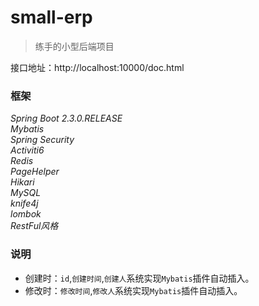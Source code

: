 # small-erp
> 练手的小型后端项目

接口地址：http://localhost:10000/doc.html

### 框架
*Spring Boot 2.3.0.RELEASE*    
*Mybatis*    
*Spring Security*    
*Activiti6*    
*Redis*    
*PageHelper*    
*Hikari*    
*MySQL*    
*knife4j*    
*lombok*    
*RestFul风格*    

### 说明
- 创建时：`id`,`创建时间`,`创建人`系统实现`Mybatis`插件自动插入。
- 修改时：`修改时间`,`修改人`系统实现`Mybatis`插件自动插入。
